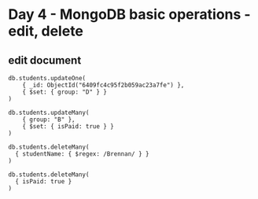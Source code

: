 # Day 4 - MongoDB basic operations - edit, delete

## edit document

<!-- 1. select _id, and edit document group => D -->

```shell
db.students.updateOne(
    { _id: ObjectId("6409fc4c95f2b059ac23a7fe") },
    { $set: { group: "D" } }
)
```

<!-- 2. Change `isPaid` to true for multiple documents with group B -->

```shell
db.students.updateMany(
    { group: "B" },
    { $set: { isPaid: true } }
)
```

<!-- 3. Delete the document with the keyword Brennan from the studentName(use Fuzzy Search) -->

```shell
db.students.deleteMany(
  { studentName: { $regex: /Brennan/ } }
)
```

<!-- 4. Delete multiple documents where isPaid is true -->

```shell
db.students.deleteMany(
  { isPaid: true }
)
```
